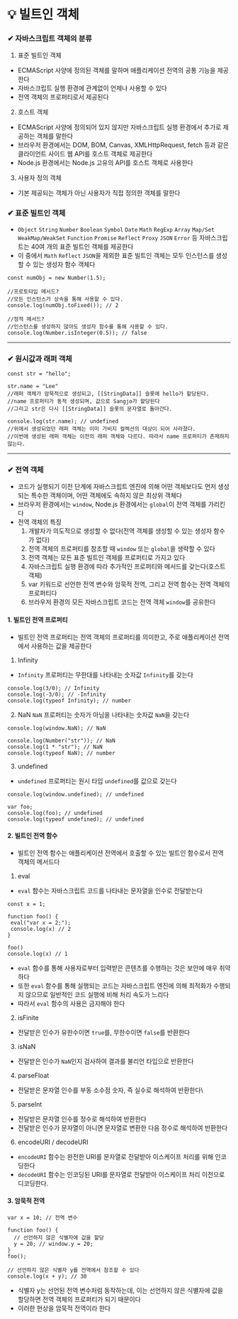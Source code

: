 # 💡 빌트인 객체

### ✔ 자바스크립트 객체의 분류
1. 표준 빌트인 객체
  - ECMAScript 사양에 정의된 객체를 말하며 애플리케이션 전역의 공통 기능을 제공한다
  - 자바스크립트 실행 환경에 관계없이 언제나 사용할 수 있다
  - 전역 객체의 프로퍼티로서 제공된다
2. 호스트 객체
  - ECMAScript 사양에 정의되어 있지 않지만 자바스크립트 실행 환경에서 추가로 제공하는 객체를 말한다
  - 브라우저 환경에서는 DOM, BOM, Canvas, XMLHttpRequest, fetch 등과 같은 클라이언트 사이드 웹 API를 호스트 객체로 제공한다
  - Node.js 환경에서는 Node.js 고유의 API를 호스트 객체로 사용한다
3. 사용자 정의 객체
  - 기본 제공되는 객체가 아닌 사용자가 직접 정의한 객체를 말한다

### ✔ 표준 빌트인 객체
- `Object` `String` `Number` `Boolean` `Symbol` `Date` `Math` `RegExp` `Array` `Map/Set` `WeakMap/WeakSet` `Function` `Promise` `Reflect` `Proxy` `JSON` `Error` 등 자바스크립트는 40여 개의 표준 빌트인 객체를 제공한다
- 이 중에서 `Math` `Reflect` `JSON`을 제외한 표준 빌트인 객체는 모두 인스턴스를 생성할 수 있는 생성자 함수 객체다

```
const numObj = new Number(1.5);

//프로토타입 메서드?
//모든 인스턴스가 상속을 통해 사용할 수 있다.
console.log(numObj.toFixed()); // 2

//정적 메서드?
//인스턴스를 생성하지 않아도 생성자 함수를 통해 사용할 수 있다.
console.log(Number.isInteger(0.5)); // false
```
---

### ✔ 원시값과 래퍼 객체

```
const str = "hello";

str.name = "Lee"
//래퍼 객체가 암묵적으로 생성되고, [[StringData]] 슬롯에 hello가 할당된다.
//name 프로퍼티가 동적 생성되며, 값으로 Sangjo가 할당된다
//그리고 str은 다시 [[StringData]] 슬롯의 문자열로 돌아간다.

console.log(str.name); // undefined
//위에서 생성되었던 래퍼 객체는 이미 가비지 컬렉션의 대상이 되어 사라졌다.
//이번에 생성된 래퍼 객체는 이전의 래퍼 객체와 다르다. 따라서 name 프로퍼티가 존재하지 않는다.
```
---

### ✔ 전역 객체
- 코드가 실행되기 이전 단계에 자바스크립트 엔진에 의해 어떤 객체보다도 먼저 생성되는 특수한 객체이며, 어떤 객체에도 속하지 않은 최상위 객체다
- 브라우저 환경에서는 `window`, Node.js 환경에서는 `global`이 전역 객체를 가리킨다
- 전역 객체의 특징
  1. 개발자가 의도적으로 생성할 수 없다(전역 객체를 생성할 수 있는 생성자 함수가 없다)
  2. 전역 객체의 프로퍼티를 참조할 때 `window` 또는 `global`을 생략할 수 있다
  3. 전역 객체는 모든 표준 빌트인 객체를 프로퍼티로 가지고 있다
  4. 자바스크립트 실행 환경에 따라 추가적인 프로퍼티와 메서드를 갖는다(호스트 객체)
  5. var 키워드로 선언한 전역 변수와 암묵적 전역, 그리고 전역 함수는 전역 객체의 프로퍼티다
  6. 브라우저 환경의 모든 자바스크립트 코드는 전역 객체 `window`를 공유한다

#### 1. 빌트인 전역 프로퍼티
- 빌트인 전역 프로퍼티는 전역 객체의 프로퍼티를 의미한고, 주로 애플리케이션 전역에서 사용하는 값을 제공한다
1. Infinity
  - `Infinity` 프로퍼티는 무한대를 나타내는 숫자값 `Infinity`를 갖는다
  ```
  console.log(3/0); // Infinity
  console.log(-3/0); // -Infinity
  console.log(typeof Infinity); // number
  ```
2. NaN
  `NaN` 프로퍼티는 숫자가 아님을 나타내는 숫자값 `NaN`을 갖는다
  ```
  console.log(window.NaN); // NaN

  console.log(Number("str")); // NaN
  console.log(1 * "str"); // NaN
  console.log(typeof NaN); // number
  ```
3. undefined
  - `undefined` 프로퍼티는 원시 타입 `undefined`를 값으로 갖는다
  ```
  console.log(window.undefined); // undefined

  var foo;
  console.log(foo); // undefined
  console.log(typeof undefined); // undefined
  ```
#### 2. 빌트인 전역 함수
- 빌트인 전역 함수는 애플리케이션 전역에서 호출할 수 있는 빌트인 함수로서 전역 객체의 메서드다
1. eval
  - `eval` 함수는 자바스크립트 코드를 나타내는 문자열을 인수로 전달받는다
  ```
  const x = 1;

  function foo() {
   eval("var x = 2;");
   console.log(x) // 2
  }

  foo()
  console.log(x) // 1
  ```
  - `eval` 함수를 통해 사용자로부터 입력받은 콘텐츠를 수행하는 것은 보안에 매우 취약하다
  - 또한 `eval` 함수를 통해 실행되는 코드는 자바스크립트 엔진에 의해 최적화가 수행되지 않으므로 일반적인 코드 실행에 비해 처리 속도가 느리다
  - 따라서 `eval` 함수의 사용은 금지해야 한다
2. isFinite
  - 전달받은 인수가 유한수이면 `true`를, 무한수이면 `false`를 반환한다
3. isNaN
  - 전달받은 인수가 `NaN`인지 검사하여 결과를 불리언 타입으로 반환한다
4. parseFloat
  - 전달받은 문자열 인수를 부동 소수점 숫자, 즉 실수로 해석하여 반환한다\
5. parseInt
  - 전달받은 문자열 인수를 정수로 해석하여 반환한다
  - 전달받은 인수가 문자열이 아니면 문자열로 변환한 다음 정수로 해석하여 반환한다
6. encodeURI / decodeURI
  - `encodeURI` 함수는 완전한 URI를 문자열로 전달받아 이스케이프 처리를 위해 인코딩한다
  - `decodeURI` 함수는 인코딩된 URI를 문자열로 전달받아 이스케이프 처리 이전으로 디코딩한다.

#### 3. 암묵적 전역
```
var x = 10; // 전역 변수

function foo() {
  // 선언하지 않은 식별자에 값을 할당
  y = 20; // window.y = 20;
}
foo();

// 선언하지 않은 식별자 y를 전역에서 참조할 수 있다
console.log(x + y); // 30
```
- 식별자 y는 선언된 전역 변수처럼 동작하는데, 이는 선언하지 않은 식별자에 값을 할당하면 전역 객체의 프로퍼티가 되기 때문이다
- 이러한 현상을 암묵적 전역이라 한다
